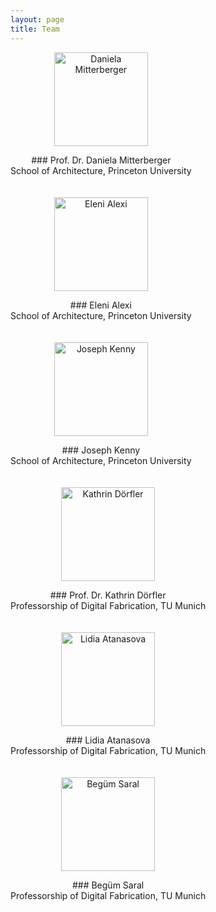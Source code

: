 ```yaml
---
layout: page
title: Team
---
```


<div style="display: flex; flex-wrap: wrap; gap: 20px; align-items: center;">

  <div style="text-align: center;">
    <img src="{{site.baseurl}}/images/team-dm.png" alt="Daniela Mitterberger" style="width:150px" class="rounded-corners">
    <p>### Prof. Dr. Daniela Mitterberger<br>School of Architecture, Princeton University</p>
  </div>

  <div style="text-align: center;">
    <img src="{{site.baseurl}}/images/team-ea.png" alt="Eleni Alexi" style="width:150px" class="rounded-corners">
    <p>### Eleni Alexi<br>School of Architecture, Princeton University</p>
  </div>

  <div style="text-align: center;">
    <img src="{{site.baseurl}}/images/team-jk.png" alt="Joseph Kenny" style="width:150px" class="rounded-corners">
    <p>### Joseph Kenny<br>School of Architecture, Princeton University</p>
  </div>

  <div style="text-align: center;">
    <img src="{{site.baseurl}}/images/team-kd.png" alt="Kathrin Dörfler" style="width:150px" class="rounded-corners">
    <p>### Prof. Dr. Kathrin Dörfler<br>Professorship of Digital Fabrication, TU Munich</p>
  </div>

  <div style="text-align: center;">
    <img src="{{site.baseurl}}/images/team-la.png" alt="Lidia Atanasova" style="width:150px" class="rounded-corners">
    <p>### Lidia Atanasova<br>Professorship of Digital Fabrication, TU Munich</p>
  </div>

  <div style="text-align: center;">
    <img src="{{site.baseurl}}/images/team-bs.jpeg" alt="Begüm Saral" style="width:150px" class="rounded-corners">
    <p>### Begüm Saral<br>Professorship of Digital Fabrication, TU Munich</p>
  </div>

</div>






